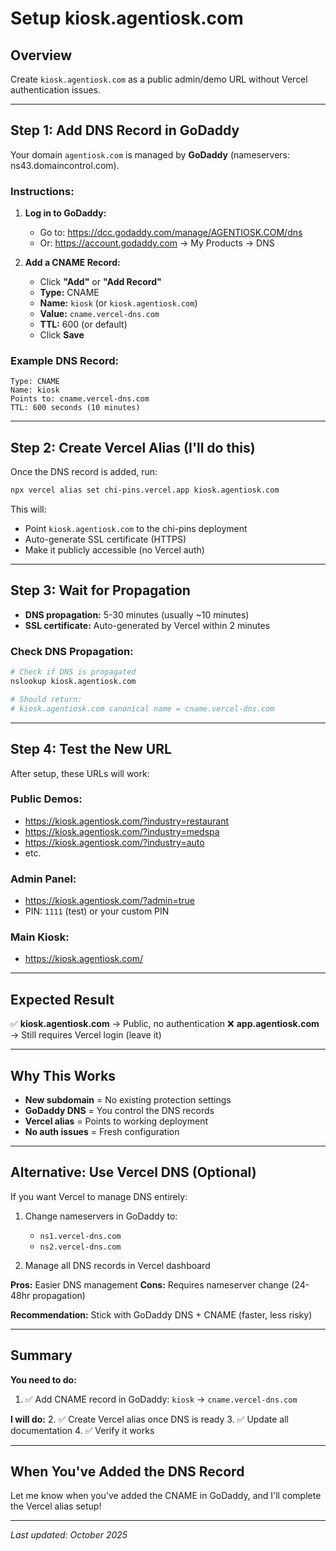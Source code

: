 # Setup kiosk.agentiosk.com

## Overview
Create `kiosk.agentiosk.com` as a public admin/demo URL without Vercel authentication issues.

---

## Step 1: Add DNS Record in GoDaddy

Your domain `agentiosk.com` is managed by **GoDaddy** (nameservers: ns43.domaincontrol.com).

### Instructions:

1. **Log in to GoDaddy:**
   - Go to: https://dcc.godaddy.com/manage/AGENTIOSK.COM/dns
   - Or: https://account.godaddy.com → My Products → DNS

2. **Add a CNAME Record:**
   - Click **"Add"** or **"Add Record"**
   - **Type:** CNAME
   - **Name:** `kiosk` (or `kiosk.agentiosk.com`)
   - **Value:** `cname.vercel-dns.com`
   - **TTL:** 600 (or default)
   - Click **Save**

### Example DNS Record:
```
Type: CNAME
Name: kiosk
Points to: cname.vercel-dns.com
TTL: 600 seconds (10 minutes)
```

---

## Step 2: Create Vercel Alias (I'll do this)

Once the DNS record is added, run:

```bash
npx vercel alias set chi-pins.vercel.app kiosk.agentiosk.com
```

This will:
- Point `kiosk.agentiosk.com` to the chi-pins deployment
- Auto-generate SSL certificate (HTTPS)
- Make it publicly accessible (no Vercel auth)

---

## Step 3: Wait for Propagation

- **DNS propagation:** 5-30 minutes (usually ~10 minutes)
- **SSL certificate:** Auto-generated by Vercel within 2 minutes

### Check DNS Propagation:
```bash
# Check if DNS is propagated
nslookup kiosk.agentiosk.com

# Should return:
# kiosk.agentiosk.com canonical name = cname.vercel-dns.com
```

---

## Step 4: Test the New URL

After setup, these URLs will work:

### Public Demos:
- https://kiosk.agentiosk.com/?industry=restaurant
- https://kiosk.agentiosk.com/?industry=medspa
- https://kiosk.agentiosk.com/?industry=auto
- etc.

### Admin Panel:
- https://kiosk.agentiosk.com/?admin=true
- PIN: `1111` (test) or your custom PIN

### Main Kiosk:
- https://kiosk.agentiosk.com/

---

## Expected Result

✅ **kiosk.agentiosk.com** → Public, no authentication
❌ **app.agentiosk.com** → Still requires Vercel login (leave it)

---

## Why This Works

- **New subdomain** = No existing protection settings
- **GoDaddy DNS** = You control the DNS records
- **Vercel alias** = Points to working deployment
- **No auth issues** = Fresh configuration

---

## Alternative: Use Vercel DNS (Optional)

If you want Vercel to manage DNS entirely:

1. Change nameservers in GoDaddy to:
   - `ns1.vercel-dns.com`
   - `ns2.vercel-dns.com`

2. Manage all DNS records in Vercel dashboard

**Pros:** Easier DNS management
**Cons:** Requires nameserver change (24-48hr propagation)

**Recommendation:** Stick with GoDaddy DNS + CNAME (faster, less risky)

---

## Summary

**You need to do:**
1. ✅ Add CNAME record in GoDaddy: `kiosk` → `cname.vercel-dns.com`

**I will do:**
2. ✅ Create Vercel alias once DNS is ready
3. ✅ Update all documentation
4. ✅ Verify it works

---

## When You've Added the DNS Record

Let me know when you've added the CNAME in GoDaddy, and I'll complete the Vercel alias setup!

---

*Last updated: October 2025*
